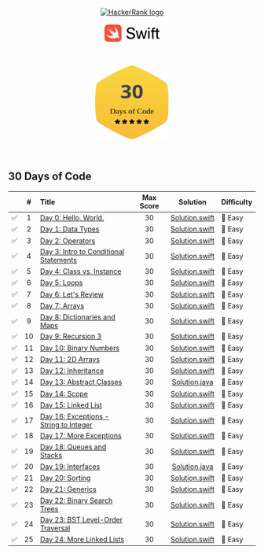 <p align="center">
    <a href="https://www.hackerrank.com/ADinic">
        <img height=60 src="https://d3keuzeb2crhkn.cloudfront.net/hackerrank/assets/styleguide/logo_wordmark-f5c5eb61ab0a154c3ed9eda24d0b9e31.svg" alt="HackerRank logo">
    </a>
    </br></br>
    <a href="https://swift.org">
       <img height="35" src="Assets/Swift.svg" alt="Swift logo">
    </a>
</p>

</br>

<p align="center">
    <a href="https://github.com/AleksandarDinic/HackerRank-Solutions/tree/master/30%20Days%20of%20Code">
        <img height="150" width="150" src="Assets/30DaysOfCode.svg">
    </a>
</p>

</br>

## 30 Days of Code
|    | # | Title                                            | Max Score |     Solution     | Difficulty |
|:--:|:-:|:-------------------------------------------------|:---------:|:----------------:|:-----------|
| ✅ | 1 | [Day 0: Hello, World.](https://www.hackerrank.com/challenges/30-hello-world/problem) | 30 | [Solution.swift](https://github.com/AleksandarDinic/HackerRank-Solutions/blob/master/30%20Days%20of%20Code/Solutions/Day%2000%20Hello,%20World.swift) | 💚 Easy |
| ✅ | 2 | [Day 1: Data Types](https://www.hackerrank.com/challenges/30-data-types/problem) | 30 | [Solution.swift](https://github.com/AleksandarDinic/HackerRank-Solutions/blob/master/30%20Days%20of%20Code/Solutions/Day%2001%20Data%20Types.swift) | 💚 Easy |
| ✅ | 3 | [Day 2: Operators](https://www.hackerrank.com/challenges/30-operators/problem) | 30 | [Solution.swift](https://github.com/AleksandarDinic/HackerRank-Solutions/blob/master/30%20Days%20of%20Code/Solutions/Day%2002%20Operators.swift) | 💚 Easy |
| ✅ | 4 | [Day 3: Intro to Conditional Statements](https://www.hackerrank.com/challenges/30-conditional-statements/problem) | 30 | [Solution.swift](https://github.com/AleksandarDinic/HackerRank-Solutions/blob/master/30%20Days%20of%20Code/Solutions/Day%2003%20Intro%20to%20Conditional%20Statements.swift) | 💚 Easy |
| ✅ | 5 | [Day 4: Class vs. Instance](https://www.hackerrank.com/challenges/30-class-vs-instance/problem) | 30 | [Solution.swift](https://github.com/AleksandarDinic/HackerRank-Solutions/blob/master/30%20Days%20of%20Code/Solutions/Day%2004%20Class%20vs.%20Instance.swift) | 💚 Easy |
| ✅ | 6 | [Day 5: Loops](https://www.hackerrank.com/challenges/30-loops/problem) | 30 | [Solution.swift](https://github.com/AleksandarDinic/HackerRank-Solutions/blob/master/30%20Days%20of%20Code/Solutions/Day%2005%20Loops.swift) | 💚 Easy |
| ✅ | 7 | [Day 6: Let's Review](https://www.hackerrank.com/challenges/30-review-loop/problem) | 30 | [Solution.swift](https://github.com/AleksandarDinic/HackerRank-Solutions/blob/master/30%20Days%20of%20Code/Solutions/Day%2006%20Let%27s%20Review.swift) | 💚 Easy |
| ✅ | 8 | [Day 7: Arrays](https://www.hackerrank.com/challenges/30-arrays/problem) | 30 | [Solution.swift](https://github.com/AleksandarDinic/HackerRank-Solutions/blob/master/30%20Days%20of%20Code/Solutions/Day%2007%20Arrays.swift) | 💚 Easy |
| ✅ | 9 | [Day 8: Dictionaries and Maps](https://www.hackerrank.com/challenges/30-dictionaries-and-maps/problem) | 30 | [Solution.swift](https://github.com/AleksandarDinic/HackerRank-Solutions/blob/master/30%20Days%20of%20Code/Solutions/Day%2008%20Dictionaries%20and%20Maps.swift) | 💚 Easy |
| ✅ | 10 | [Day 9: Recursion 3](https://www.hackerrank.com/challenges/30-recursion/problem) | 30 | [Solution.swift](https://github.com/AleksandarDinic/HackerRank-Solutions/blob/master/30%20Days%20of%20Code/Solutions/Day%2009%20Recursion%203.swift) | 💚 Easy |
| ✅ | 11 | [Day 10: Binary Numbers](https://www.hackerrank.com/challenges/30-binary-numbers/problem) | 30 | [Solution.swift](https://github.com/AleksandarDinic/HackerRank-Solutions/blob/master/30%20Days%20of%20Code/Solutions/Day%2010%20Binary%20Numbers.swift) | 💚 Easy |
| ✅ | 12 | [Day 11: 2D Arrays](https://www.hackerrank.com/challenges/30-2d-arrays/problem) | 30 | [Solution.swift](https://github.com/AleksandarDinic/HackerRank-Solutions/blob/master/30%20Days%20of%20Code/Solutions/Day%2011%202D%20Arrays.swift) | 💚 Easy |
| ✅ | 13 | [Day 12: Inheritance](https://www.hackerrank.com/challenges/30-inheritance/problem) | 30 | [Solution.swift](https://github.com/AleksandarDinic/HackerRank-Solutions/blob/master/30%20Days%20of%20Code/Solutions/Day%2012%20Inheritance.swift) | 💚 Easy |
| ✅ | 14 | [Day 13: Abstract Classes](https://www.hackerrank.com/challenges/30-abstract-classes/problem) | 30 | [Solution.java](https://github.com/AleksandarDinic/HackerRank-Solutions/blob/master/30%20Days%20of%20Code/Solutions/Day%2013%20Abstract%20Classes.java) | 💚 Easy |
| ✅ | 15 | [Day 14: Scope](https://www.hackerrank.com/challenges/30-scope/problem) | 30 | [Solution.swift](https://github.com/AleksandarDinic/HackerRank-Solutions/blob/master/30%20Days%20of%20Code/Solutions/Day%2014%20Scope.swift) | 💚 Easy |
| ✅ | 16 | [Day 15: Linked List](https://www.hackerrank.com/challenges/30-linked-list/problem) | 30 | [Solution.swift](https://github.com/AleksandarDinic/HackerRank-Solutions/blob/master/30%20Days%20of%20Code/Solutions/Day%2015%20Linked%20List.swift) | 💚 Easy |
| ✅ | 17 | [Day 16: Exceptions - String to Integer](https://www.hackerrank.com/challenges/30-exceptions-string-to-integer/problem) | 30 | [Solution.swift](https://github.com/AleksandarDinic/HackerRank-Solutions/blob/master/30%20Days%20of%20Code/Solutions/Day%2016%20Exceptions%20-%20String%20to%20Integer.swift) | 💚 Easy |
| ✅ | 18 | [Day 17: More Exceptions](https://www.hackerrank.com/challenges/30-more-exceptions/problem) | 30 | [Solution.swift](https://github.com/AleksandarDinic/HackerRank-Solutions/blob/master/30%20Days%20of%20Code/Solutions/Day%2017%20More%20Exceptions.swift) | 💚 Easy |
| ✅ | 19 | [Day 18: Queues and Stacks](https://www.hackerrank.com/challenges/30-queues-stacks/problem) | 30 | [Solution.swift](https://github.com/AleksandarDinic/HackerRank-Solutions/blob/master/30%20Days%20of%20Code/Solutions/Day%2018%20Queues%20and%20Stacks.swift) | 💚 Easy |
| ✅ | 20 | [Day 19: Interfaces](https://www.hackerrank.com/challenges/30-interfaces/problem) | 30 | [Solution.java](https://github.com/AleksandarDinic/HackerRank-Solutions/blob/master/30%20Days%20of%20Code/Solutions/Day%2019%20Interfaces.java) | 💚 Easy |
| ✅ | 21 | [Day 20: Sorting](https://www.hackerrank.com/challenges/30-sorting/problem) | 30 | [Solution.swift](https://github.com/AleksandarDinic/HackerRank-Solutions/blob/master/30%20Days%20of%20Code/Solutions/Day%2020%20Sorting.swift) | 💚 Easy |
| ✅ | 22 | [Day 21: Generics](https://www.hackerrank.com/challenges/30-generics/problem) | 30 | [Solution.swift](https://github.com/AleksandarDinic/HackerRank-Solutions/blob/master/30%20Days%20of%20Code/Solutions/Day%2021%20Generics.swift) | 💚 Easy |
| ✅ | 23 | [Day 22: Binary Search Trees](https://www.hackerrank.com/challenges/30-binary-search-trees/problem) | 30 | [Solution.swift](https://github.com/AleksandarDinic/HackerRank-Solutions/blob/master/30%20Days%20of%20Code/Solutions/Day%2022%20Binary%20Search%20Trees.swift) | 💚 Easy |
| ✅ | 24 | [Day 23: BST Level-Order Traversal](https://www.hackerrank.com/challenges/30-binary-trees/problem) | 30 | [Solution.swift](https://github.com/AleksandarDinic/HackerRank-Solutions/blob/master/30%20Days%20of%20Code/Solutions/Day%2023%20BST%20Level-Order%20Traversal.swift) | 💚 Easy |
| ✅ | 25 | [Day 24: More Linked Lists](https://www.hackerrank.com/challenges/30-linked-list-deletion/problem) | 30 | [Solution.swift](https://github.com/AleksandarDinic/HackerRank-Solutions/blob/master/30%20Days%20of%20Code/Solutions/Day%2024%20More%20Linked%20Lists.swift) | 💚 Easy |
